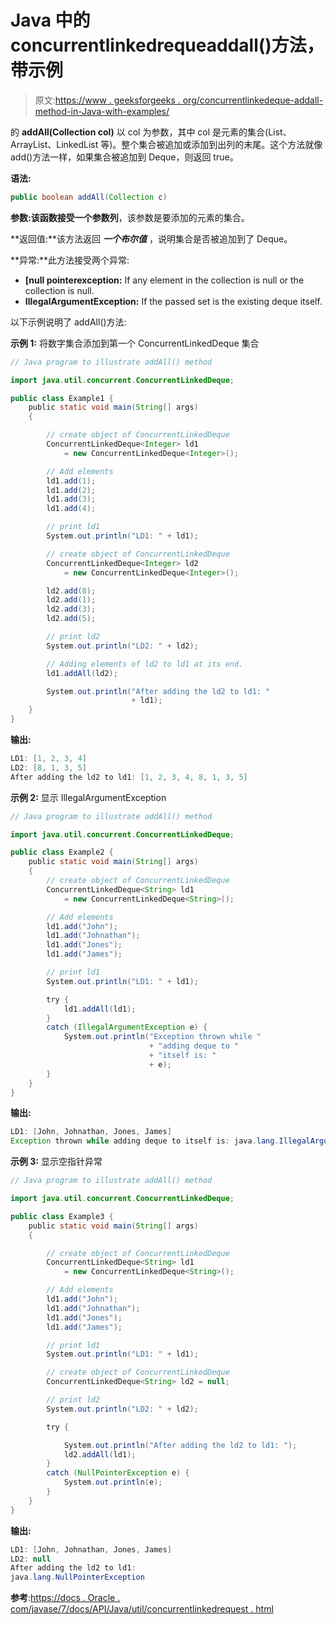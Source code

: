 # Java 中的 concurrentlinkedrequeaddall()方法，带示例

> 原文:[https://www . geeksforgeeks . org/concurrentlinkedeque-addall-method-in-Java-with-examples/](https://www.geeksforgeeks.org/concurrentlinkeddeque-addall-method-in-java-with-examples/)

的 **addAll(Collection col)** 以 col 为参数，其中 col 是元素的集合(List、ArrayList、LinkedList 等)。整个集合被追加或添加到出列的末尾。这个方法就像 add()方法一样，如果集合被追加到 Deque，则返回 true。

**语法:**

```java
public boolean addAll(Collection c)
```

**参数:**该函数接受一个参数**列**，该参数是要添加的元素的集合。

**返回值:**该方法返回 ***一个布尔值*** ，说明集合是否被追加到了 Deque。

**异常:**此方法接受两个异常:

*   **[null pointerexception:** If any element in the collection is null or the collection is null.
*   **IllegalArgumentException:** If the passed set is the existing deque itself.

以下示例说明了 addAll()方法:

**示例 1:** 将数字集合添加到第一个 ConcurrentLinkedDeque 集合

```java
// Java program to illustrate addAll() method

import java.util.concurrent.ConcurrentLinkedDeque;

public class Example1 {
    public static void main(String[] args)
    {

        // create object of ConcurrentLinkedDeque
        ConcurrentLinkedDeque<Integer> ld1
            = new ConcurrentLinkedDeque<Integer>();

        // Add elements
        ld1.add(1);
        ld1.add(2);
        ld1.add(3);
        ld1.add(4);

        // print ld1
        System.out.println("LD1: " + ld1);

        // create object of ConcurrentLinkedDeque
        ConcurrentLinkedDeque<Integer> ld2
            = new ConcurrentLinkedDeque<Integer>();

        ld2.add(8);
        ld2.add(1);
        ld2.add(3);
        ld2.add(5);

        // print ld2
        System.out.println("LD2: " + ld2);

        // Adding elements of ld2 to ld1 at its end.
        ld1.addAll(ld2);

        System.out.println("After adding the ld2 to ld1: "
                           + ld1);
    }
}
```

**输出:**

```java
LD1: [1, 2, 3, 4]
LD2: [8, 1, 3, 5]
After adding the ld2 to ld1: [1, 2, 3, 4, 8, 1, 3, 5]

```

**示例 2:** 显示 IllegalArgumentException

```java
// Java program to illustrate addAll() method

import java.util.concurrent.ConcurrentLinkedDeque;

public class Example2 {
    public static void main(String[] args)
    {
        // create object of ConcurrentLinkedDeque
        ConcurrentLinkedDeque<String> ld1
            = new ConcurrentLinkedDeque<String>();

        // Add elements
        ld1.add("John");
        ld1.add("Johnathan");
        ld1.add("Jones");
        ld1.add("James");

        // print ld1
        System.out.println("LD1: " + ld1);

        try {
            ld1.addAll(ld1);
        }
        catch (IllegalArgumentException e) {
            System.out.println("Exception thrown while "
                               + "adding deque to "
                               + "itself is: "
                               + e);
        }
    }
}
```

**输出:**

```java
LD1: [John, Johnathan, Jones, James]
Exception thrown while adding deque to itself is: java.lang.IllegalArgumentException

```

**示例 3:** 显示空指针异常

```java
// Java program to illustrate addAll() method

import java.util.concurrent.ConcurrentLinkedDeque;

public class Example3 {
    public static void main(String[] args)
    {

        // create object of ConcurrentLinkedDeque
        ConcurrentLinkedDeque<String> ld1
            = new ConcurrentLinkedDeque<String>();

        // Add elements
        ld1.add("John");
        ld1.add("Johnathan");
        ld1.add("Jones");
        ld1.add("James");

        // print ld1
        System.out.println("LD1: " + ld1);

        // create object of ConcurrentLinkedDeque
        ConcurrentLinkedDeque<String> ld2 = null;

        // print ld2
        System.out.println("LD2: " + ld2);

        try {

            System.out.println("After adding the ld2 to ld1: ");
            ld2.addAll(ld1);
        }
        catch (NullPointerException e) {
            System.out.println(e);
        }
    }
}
```

**输出:**

```java
LD1: [John, Johnathan, Jones, James]
LD2: null
After adding the ld2 to ld1: 
java.lang.NullPointerException

```

**参考**:[https://docs . Oracle . com/javase/7/docs/API/Java/util/concurrentlinkedrequest . html](https://docs.oracle.com/javase/7/docs/api/java/util/concurrent/ConcurrentLinkedDeque.html)